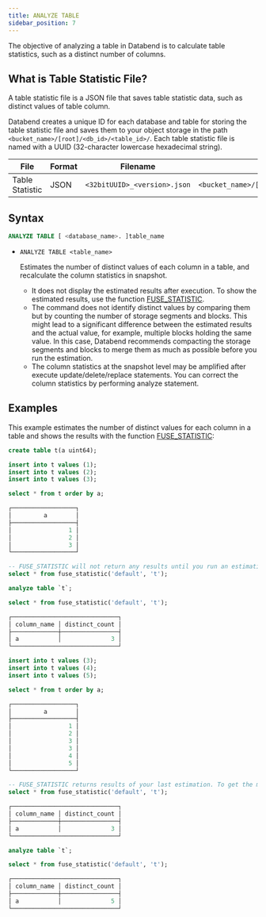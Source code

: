 ```yaml
---
title: ANALYZE TABLE
sidebar_position: 7
---
```


The objective of analyzing a table in Databend is to calculate table statistics, such as a distinct number of columns.

## What is Table Statistic File?

A table statistic file is a JSON file that saves table statistic data, such as distinct values of table column.

Databend creates a unique ID for each database and table for storing the table statistic file and saves them to your object storage in the path `<bucket_name>/[root]/<db_id>/<table_id>/`. Each table statistic file is named with a UUID (32-character lowercase hexadecimal string).

| File            | Format | Filename                     | Storage Folder                                 |
|-----------------|--------|------------------------------|------------------------------------------------|
| Table Statistic | JSON   | `<32bitUUID>_<version>.json` | `<bucket_name>/[root]/<db_id>/<table_id>/_ts/` |

## Syntax
```sql
ANALYZE TABLE [ <database_name>. ]table_name
```

- `ANALYZE TABLE <table_name>`

    Estimates the number of distinct values of each column in a table, and recalculate the column statistics in snapshot.

    - It does not display the estimated results after execution. To show the estimated results, use the function [FUSE_STATISTIC](../../../20-sql-functions/16-system-functions/fuse_statistic.md).
    - The command does not identify distinct values by comparing them but by counting the number of storage segments and blocks. This might lead to a significant difference between the estimated results and the actual value, for example, multiple blocks holding the same value. In this case, Databend recommends compacting the storage segments and blocks to merge them as much as possible before you run the estimation.
    - The column statistics at the snapshot level may be amplified after execute update/delete/replace statements. You can correct the column statistics by performing analyze statement.

## Examples

This example estimates the number of distinct values for each column in a table and shows the results with the function [FUSE_STATISTIC](/sql/sql-functions/system-functions/fuse_statistic):

```sql
create table t(a uint64);

insert into t values (1);
insert into t values (2);
insert into t values (3);

select * from t order by a;

┌──────────────────┐
│         a        │
├──────────────────┤
│                1 │
│                2 │
│                3 │
└──────────────────┘

-- FUSE_STATISTIC will not return any results until you run an estimation with ANALYZE TABLE.
select * from fuse_statistic('default', 't');

analyze table `t`;

select * from fuse_statistic('default', 't');

┌──────────────────────────────┐
│ column_name │ distinct_count │
├─────────────┼────────────────┤
│ a           │              3 │
└──────────────────────────────┘

insert into t values (3);
insert into t values (4);
insert into t values (5);

select * from t order by a;

┌──────────────────┐
│         a        │
├──────────────────┤
│                1 │
│                2 │
│                3 │
│                3 │
│                4 │
│                5 │
└──────────────────┘

-- FUSE_STATISTIC returns results of your last estimation. To get the most recent estimated values, run the estimation again.
select * from fuse_statistic('default', 't');

┌──────────────────────────────┐
│ column_name │ distinct_count │
├─────────────┼────────────────┤
│ a           │              3 │
└──────────────────────────────┘

analyze table `t`;

select * from fuse_statistic('default', 't');

┌──────────────────────────────┐
│ column_name │ distinct_count │
├─────────────┼────────────────┤
│ a           │              5 │
└──────────────────────────────┘
```
